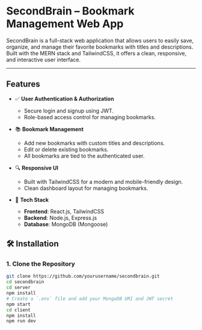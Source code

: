 #  SecondBrain – Bookmark Management Web App

SecondBrain is a full-stack web application that allows users to easily save, organize, and manage their favorite bookmarks with titles and descriptions. Built with the MERN stack and TailwindCSS, it offers a clean, responsive, and interactive user interface.

---

##  Features

- ✅ **User Authentication & Authorization**
  - Secure login and signup using JWT.
  - Role-based access control for managing bookmarks.

- 📚 **Bookmark Management**
  - Add new bookmarks with custom titles and descriptions.
  - Edit or delete existing bookmarks.
  - All bookmarks are tied to the authenticated user.

- 🔍 **Responsive UI**
  - Built with TailwindCSS for a modern and mobile-friendly design.
  - Clean dashboard layout for managing bookmarks.

- 🧩 **Tech Stack**
  - **Frontend**: React.js, TailwindCSS
  - **Backend**: Node.js, Express.js
  - **Database**: MongoDB (Mongoose)


## 🛠️ Installation

### 1. Clone the Repository
```bash
git clone https://github.com/yourusername/secondbrain.git
cd secondbrain
cd server
npm install
# Create a `.env` file and add your MongoDB URI and JWT secret
npm start
cd client
npm install
npm run dev

